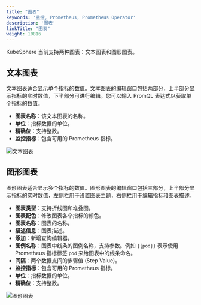 ```yaml
---
title: "图表"
keywords: '监控, Prometheus, Prometheus Operator'
description: '图表'
linkTitle: "图表"
weight: 10816
---
```


KubeSphere 当前支持两种图表：文本图表和图形图表。

## 文本图表

文本图表适合显示单个指标的数值。文本图表的编辑窗口包括两部分，上半部分显示指标的实时数值，下半部分可进行编辑。您可以输入 PromQL 表达式以获取单个指标的数值。

- **图表名称**：该文本图表的名称。
- **单位**：指标数据的单位。
- **精确位**：支持整数。
- **监控指标**：包含可用的 Prometheus 指标。

![文本图表](/images/docs/zh-cn/project-user-guide/custom-application-monitoring/visualization/charts/文本图表.jpg)

## 图形图表

图形图表适合显示多个指标的数值。图形图表的编辑窗口包括三部分，上半部分显示指标的实时数值，左侧栏用于设置图表主题，右侧栏用于编辑指标和图表描述。

- **图表类型**：支持折线图和堆叠图。
- **图表配色**：修改图表各个指标的颜色。
- **图表名称**：图表的名称。
- **描述信息**：图表描述。
- **添加**：新增查询编辑器。
- **图例名称**：图表中线条的图例名称，支持参数。例如 `{{pod}}` 表示使用 Prometheus 指标标签 `pod` 来给图表中的线条命名。
- **间隔**：两个数据点间的步骤值 (Step Value)。
- **监控指标**：包含可用的 Prometheus 指标。
- **单位**：指标数据的单位。
- **精确位**：支持整数。

![图形图表](/images/docs/zh-cn/project-user-guide/custom-application-monitoring/visualization/charts/图形图表.jpg)
